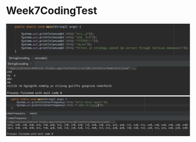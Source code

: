 # Week7CodingTest

<img src="https://github.com/josecatalasan/Week7CodingTest/blob/master/screenshot1.png?raw=true" width="800">
<img src="https://github.com/josecatalasan/Week7CodingTest/blob/master/screenshot2.png?raw=true" width="800">
